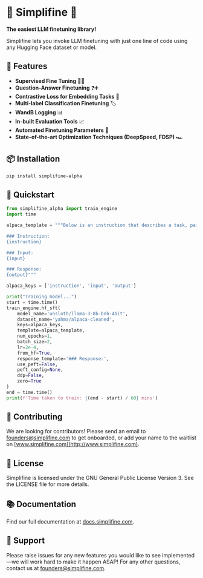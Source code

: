 # 🌟 Simplifine 🌟

**The easiest LLM finetuning library!**

Simplifine lets you invoke LLM finetuning with just one line of code using any Hugging Face dataset or model.

## 🚀 Features

- **Supervised Fine Tuning** 🧑‍🏫
- **Question-Answer Finetuning** ❓➕
- **Contrastive Loss for Embedding Tasks** 🌌
- **Multi-label Classification Finetuning** 🏷️
- **WandB Logging** 📊
- **In-built Evaluation Tools** 📈
- **Automated Finetuning Parameters** 🤖
- **State-of-the-art Optimization Techniques (DeepSpeed, FDSP)** 🏎️

## 📦 Installation

```bash
pip install simplifine-alpha
```

## 🏁 Quickstart
```python
from simplifine_alpha import train_engine
import time

alpaca_template = """Below is an instruction that describes a task, paired with an input that provides further context. Write a response that appropriately completes the request.

### Instruction:
{instruction}

### Input:
{input}

### Response:
{output}"""

alpaca_keys = ['instruction', 'input', 'output']

print("Training model...")
start = time.time()
train_engine.hf_sft(
    model_name='unsloth/llama-3-8b-bnb-4bit',
    dataset_name='yahma/alpaca-cleaned',
    keys=alpaca_keys,
    template=alpaca_template,
    num_epochs=1,
    batch_size=2,
    lr=2e-4,
    from_hf=True,
    response_template='### Response:',
    use_peft=False,
    peft_config=None,
    ddp=False,
    zero=True
)
end = time.time()
print(f'Time taken to train: {(end - start) / 60} mins')
```

## 🤝 Contributing

We are looking for contributors! Please send an email to [founders@simplifine.com](mailto:founders@simplifine.com) to get onboarded, or add your name to the waitlist on [www.simplifine.com](http://www.simplifine.com).

## 📄 License

Simplifine is licensed under the GNU General Public License Version 3. See the LICENSE file for more details.

## 📚 Documentation

Find our full documentation at [docs.simplifine.com](http://docs.simplifine.com).

## 💬 Support

Please raise issues for any new features you would like to see implemented—we will work hard to make it happen ASAP! For any other questions, contact us at [founders@simplifine.com](mailto:founders@simplifine.com).


